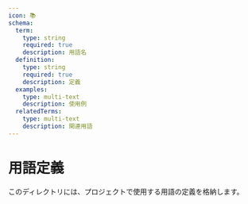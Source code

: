 ```yaml
---
icon: 📚
schema:
  term:
    type: string
    required: true
    description: 用語名
  definition:
    type: string
    required: true
    description: 定義
  examples:
    type: multi-text
    description: 使用例
  relatedTerms:
    type: multi-text
    description: 関連用語
---
```


# 用語定義

このディレクトリには、プロジェクトで使用する用語の定義を格納します。
